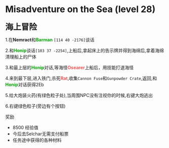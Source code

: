 # Misadventure on the Sea (level 28)
<span style="font-size: 25px;">**海上冒险**</span>


1.在**Nemract**和<font color=00AA00>**Barman**</font> `[114 40 -2176]`谈话

2.和<font color=00AA00>**Honip**</font>谈话`[103 37 -2254]`,上船后,拿起床上的告示牌并得到海绵后,拿着海绵清理船上的尸体

3.和最上层的<font color=00AA00>**Honip**</font>对话,等海怪<font color=FF5555>**Osearer**</font>上船后，用技能打退海怪

4.来到最下层,进入铁门,杀死<font color=FF5555>**Rat**</font>,收集`Cannon Fuse`和`Gunpowder Crate`,返回,和<font color=00AA00>**Honip**</font>对话获得2Eb

5.给大炮装火药(有绿色粒子处),当周围NPC没有注视你的时候,右键大炮逃出

6.右键绿色粒子(旁边有个按钮)

奖励

+ 8500 经验值
+ 今后去Selchar无需支付船票
+ 任务途中获得的各种材料
